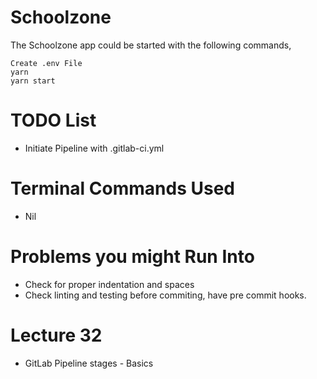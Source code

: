 # Schoolzone

The Schoolzone app could be started with the following commands,

    Create .env File
    yarn
    yarn start

# TODO List

- Initiate Pipeline with .gitlab-ci.yml

# Terminal Commands Used

- Nil

# Problems you might Run Into

- Check for proper indentation and spaces
- Check linting and testing before commiting, have pre commit hooks.

# Lecture 32

- GitLab Pipeline stages - Basics
